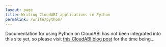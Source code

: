 ```yaml
---
layout: page
title: Writing CloudABI applications in Python
permalink: /write/python/
---
```


Documentation for using Python on CloudABI has not been
integrated into this site yet, so please visit
[this CloudABI blog post](https://nuxi.nl/blog/2016/08/01/cloudabi-python.html)
for the time being...
